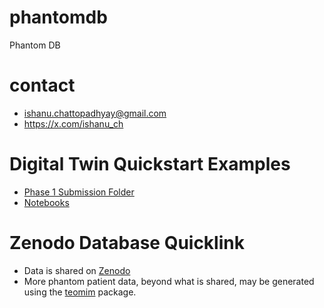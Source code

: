 # phantomdb
Phantom DB


# contact

+ ishanu.chattopadhyay@gmail.com
+ https://x.com/ishanu_ch


# Digital Twin Quickstart Examples


+ [Phase 1 Submission Folder](./PREPARE/phase1)
+ [Notebooks](./PREPARE/phase1/notebooks)


# Zenodo Database Quicklink

+ Data is shared on [Zenodo](https://doi.org/10.5281/zenodo.10598052)
+ More phantom patient data, beyond what is shared, may be generated using the [teomim](https://pypi.org/project/teomim/) package.

